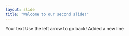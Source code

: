 ```yaml
---
layout: slide
title: "Welcome to our second slide!"
---
```

Your text
Use the left arrow to go back!
Added a new line
